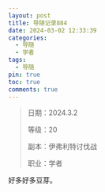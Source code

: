 ```yaml
---
layout: post
title: 导随记录884
date: 2024-03-02 12:33:39
categories:
  - 导随
  - 学者
tags:
  - 导随
pin: true
toc: true
comments: true
---
```

> 日期：2024.3.2
>
> 等级：20
>
> 副本：伊弗利特讨伐战
>
> 职业：学者

好多好多豆芽。